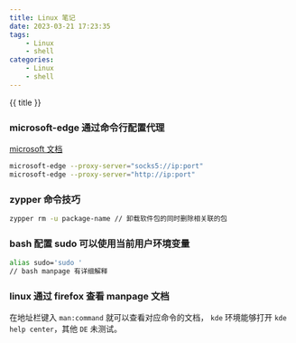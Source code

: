 ```yaml
---
title: Linux 笔记
date: 2023-03-21 17:23:35
tags:
    - Linux
    - shell
categories:
    - Linux
    - shell
---
```


{{ title }}
<!-- more -->

### microsoft-edge 通过命令行配置代理
[microsoft 文档]('https://learn.microsoft.com/zh-cn/deployedge/edge-learnmore-cmdline-options-proxy-settings')

```bash
microsoft-edge --proxy-server="socks5://ip:port"
microsoft-edge --proxy-server="http://ip:port"
```

### zypper 命令技巧
```bash
zypper rm -u package-name // 卸载软件包的同时删除相关联的包
```

### bash 配置 sudo 可以使用当前用户环境变量
```bash
alias sudo='sudo '
// bash manpage 有详细解释
```

### linux 通过 firefox 查看 manpage 文档
在地址栏键入 `man:command` 就可以查看对应命令的文档，
`kde` 环境能够打开 `kde help center`，其他 `DE` 未测试。